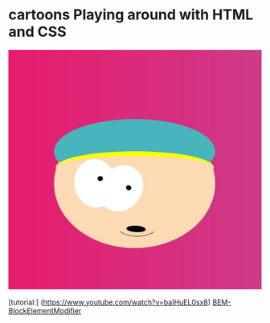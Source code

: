 # cartoons Playing around with HTML and CSS
![Cartoon](https://github.com/dianavile/cartoons/blob/main/assets/Cartoon.JPG)

[tutorial:] (https://www.youtube.com/watch?v=baIHuEL0sx8)
[BEM-BlockElementModifier]()
